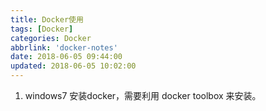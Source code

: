 ```yaml
---
title: Docker使用
tags: [Docker]
categories: Docker
abbrlink: 'docker-notes'
date: 2018-06-05 09:44:00
updated: 2018-06-05 10:02:00
---
```


1. windows7 安装docker，需要利用 docker toolbox 来安装。